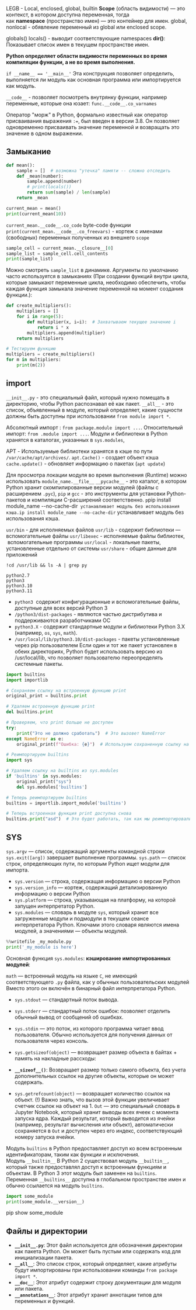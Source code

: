 LEGB - Local, enclosed, global, builtin
**Scope** (область видимости) — это контекст, в котором доступна переменная, тогда как **namespace** (пространство имен) — это контейнер для имен.
global, nonlocal - обявление переменный из global или enclosed scope.

globals() locals() - выводит соответствующие namespaces
**dir()**: Показывает список имен в текущем пространстве имен.

**Python определяет области видимости переменных во время компиляции функции, а не во время выполнения.**

`if __name__ == '__main__'`
Эта конструкция позволяет определить, выполняется ли модуль как основная программа или импортируется как модуль.

`__code__` - позволяет посмотреть внутрянку функции, например переменные, которые она юзает: `func.__code__.co_varnames`

Оператор "морж" в Python, формально известный как оператор присваивания выражения `:=`, был введен в версии 3.8. Он позволяет одновременно присваивать значение переменной и возвращать это значение в одном выражении.
## Замыкание
```python
def mean():
    sample = []  # возможна "утечка" памяти -- сложно отследить
    def _mean(number):
        sample.append(number)
        # print(locals())
        return sum(sample) / len(sample)
    return _mean

current_mean = mean()
print(current_mean(10))
```
`current_mean.__code__.co_code`  byte-code функции
`print(current_mean.__code__.co_freevars)` - кортеж с именами (свободных) переменных полученных из внешнего `scope`
```python
sample_cell = current_mean.__closure__[0]
sample_list = sample_cell.cell_contents
print(sample_list)
```
Можно смотреть `sample_list` в динамике.
Аргументы по умолчанию часто используятся в замыканиях (При создании функций внутри цикла, которые замыкают переменные цикла, необходимо обеспечить, чтобы каждая функция замыкала значение переменной на момент создания функции.):
```python
def create_multipliers():
    multipliers = []
    for i in range(5):
        def multiplier(x, i=i):  # Захватываем текущее значение i
            return i * x
        multipliers.append(multiplier)
    return multipliers

# Тестируем функцию
multipliers = create_multipliers()
for m in multipliers:
    print(m(2))
```

## import
`__init__.py` - это специальный файл, который нужно помещать в директорию, чтобы Python распознавал её как пакет. 
`__all__` - это список, объявленный в модуле, который определяет, какие сущности должны быть доступны при использовании `from module import *`. 

Абсолютный импорт : `from package.module import ...`. Относительный импорт: `from .module import ...`. Модули и библиотеки в Python хранятся в каталогах, указанных в `sys.modules`,

APT - Используемые библиотеки хранятся в кэше по пути `/var/cache/apt/archives/`.
`apt.Cache()` - создает объект кэша
`cache.update()`  - обновляет информацию о пакетах (`apt update`)

Для просмотра локации модуля во время выполнения (Runtime) можно использовать `module_name.__file__`
`__pycache__` - это каталог, в котором Python хранит скомпилированные версии модулей (файлы с расширением `.pyc`),
`pip` и `gcc` - это инструменты для установки Python-пакетов и компиляции C-расширений соответственно.
`p`pip install module_name --no-cache-dir` устанавливает модуль без использования кэша.ip install module_name --no-cache-dir` устанавливает модуль без использования кэша.

`usr/bin` - для исполняемых файлов
`usr/lib` - cодержит библиотеки — вспомогательные файлы
`usr/libexec` - исполняемые файлы библиотек,  вспомогательные программы
`usr/local` - локальные пакеты, установленные отдельно от системы
`usr/share` - общие данные для приложений

`!cd /usr/lib && ls -A | grep py`
```
python2.7
python3
python3.10
python3.11
```
- `python3`  содержит конфигурационные и вспомогательные файлы, доступные для всех версий Python 3
- `/python3/dist-packages` - являются частью дистрибутива и поддерживаются разработчиками ОС
- `python3.X` - содержит стандартные модули и библиотеки Python 3.X (например, `os`, `sys`, `math`).
- `/usr/local/lib/python3.10/dist-packages` - пакеты установленные через pip пользователем
Если один и тот же пакет установлен в обеих директориях, Python будет использовать версию из /usr/local/lib, что позволяет пользователю переопределять системные пакеты.
```python
import builtins
import importlib

# Сохраняем ссылку на встроенную функцию print
original_print = builtins.print

# Удаляем встроенную функцию print
del builtins.print

# Проверяем, что print больше не доступен
try:
    print("Это не должно сработать")  # Это вызовет NameError
except NameError as e:
    original_print(f"Ошибка: {e}")  # Используем сохраненную ссылку на print

# Реимпортируем builtins
import sys

# Удаляем ссылку на builtins из sys.modules
if 'builtins' in sys.modules:
    original_print("sys")
    del sys.modules['builtins']

# Теперь реимпортируем builtins
builtins = importlib.import_module('builtins')

# Теперь встроенная функция print доступна снова
builtins.print("asd")  # Это будет работать, так как мы реимпортировали builtins
```
## SYS
`sys.argv` — список, содержащий аргументы командной строки
`sys.exit([arg])` завершает выполнение программы.
`sys.path` — список строк, определяющих пути, по которым Python ищет модули для импорта.
- `sys.version` — строка, содержащая информацию о версии Python
- `sys.version_info` — кортеж, содержащий детализированную информацию о версии Python
- `sys.platform` — строка, указывающая на платформу, на которой запущен интерпретатор Python.
- `sys.modules` — словарь в модуле `sys`, который хранит все загруженные модули и подмодули в текущем сеансе интерпретатора Python. Ключами этого словаря являются имена модулей, а значениями — объекты модулей.
```python
%%writefile _my_module.py
print('_my_module is here')
```
Основная функция `sys.modules`: **кэширование импортированных модулей**:

`math` — встроенный модуль на языке `C`, не имеющий соответствующего `.py` файла, как у обычных пользовательских модулей Вместо этого он включён в бинарный файл интерпретатора Python.

- `sys.stdout` — стандартный поток вывода.
- `sys.stderr` — стандартный поток ошибок: позволяет отделить обычный вывод от сообщений об ошибках.
- `sys.stdin` — это поток, из которого программа читает ввод пользователя. Обычно используется для получения данных от пользователя через консоль.
- `sys.getsizeof(object)` — возвращает размер объекта в байтах + память на накладные рассходы:

- **`__sizeof__()`**: Возвращает размер только самого объекта, без учета дополнительных ссылок на другие объекты, которые он может содержать.
- `sys.getrefcount(object)` — возвращает количество ссылок на объект.
(!) Важно знать, что вызов этой функции увеличивает счетчик ссылок на объект на 1.
`Out` — это специальный словарь в Jupyter Notebook, который хранит выводы всех ячеек с момента запуска ядра. Каждый результат, который выводится из ячейки (например, результат вычисления или объект), автоматически сохраняется в `Out` и доступен через его индекс, соответствующий номеру запуска ячейки.


Модуль `builtins` в Python предоставляет доступ ко всем встроенным идентификаторам, таким как функции и исключения. 
Модуль `__builtin__`
В Python 2 существовал модуль `__builtin__`, который также предоставлял доступ к встроенным функциям и объектам. В Python 3 этот модуль был заменен на `builtins`.
Переменная `__builtins__` доступна в глобальном пространстве имен и обычно ссылается на модуль `builtins`. 

```python
import some_module 
print(some_module.__version__)
```
pip show some_module

## Файлы и директории
- **`__init__.py`**: Этот файл используется для обозначения директории как пакета Python. Он может быть пустым или содержать код для инициализации пакета.
- **`__all__`**: Это список строк, который определяет, какие атрибуты будут импортированы при использовании команды `from package import *`.
- **`__doc__`**: Этот атрибут содержит строку документации для модуля или пакета.
- **`__annotations__`**: Этот атрибут хранит аннотации типов для переменных и функций.